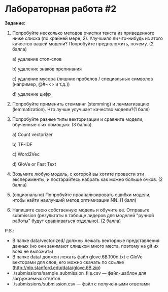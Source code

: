 # Лабораторная работа #2
**Задание:**
1) Попробуйте несколько методов очистки текста из приведенного ниже списка (по крайней мере, 2). Улучшило ли что-нибудь из этого качество вашей модели? Попробуйте предположить, почему. (2 балла)

    a) удаление стоп-слов

    b) удаление знаков препинания

    c) удаление мусора (лишних пробелов / специальных символов (например, @#~<> и т.д.))

    d) удаление цифр
2) Попробуйте применить стемминг (stemming) и лемматизацию (lemmatization). Что лучше улучшает качество модели?(1 балл)
3) Попробуйте разные типы векторизации и сравните модели, обученные с их помощью: (3 балла)

    a) Count vectorizer

    b) TF-IDF

    c) Word2Vec

    d) GloVe or Fast Text
4) Возьмите любую модель, с которой вы хотите провести эти эксперименты, и постарайтесь набрать как можно больше очков. (2 балла)
5) (опционально) Попробуйте проанализировать ошибки модели, чтобы найти наилучший метод оптимизации NN. (1 балл)
6) Напишите свою собственную модель и обучите ее. Отправьте submission (результаты в таблице лидеров для моделей "ручной работы" будут сравниваться отдельно). (2 балла)

P.S.:
* В папке data/vectorized/ должны лежать векторные представления данных (но они занимают слишком много места, поэтому на git их всех не выложить)
* В папке data/ должен лежать файл glove.6B.100d.txt с GloVe векторами для слов, его можно скачать по ссылке (http://nlp.stanford.edu/data/glove.6B.zip)
* ./submissions/sample_submission_file.csv — файл-шаблон для загружаемых ответов
* ./submissions/submission.csv — файл с полученными ответами